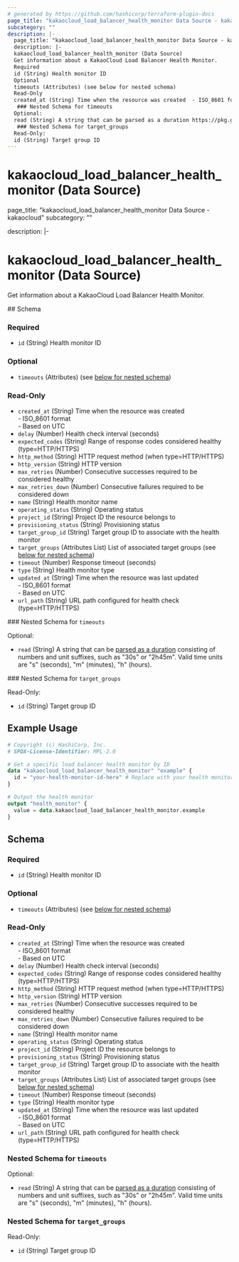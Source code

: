 ```yaml
---
# generated by https://github.com/hashicorp/terraform-plugin-docs
page_title: "kakaocloud_load_balancer_health_monitor Data Source - kakaocloud"
subcategory: ""
description: |-
  page_title: "kakaocloud_load_balancer_health_monitor Data Source - kakaocloud" subcategory: ""
  description: |-
  kakaocloud_load_balancer_health_monitor (Data Source)
  Get information about a KakaoCloud Load Balancer Health Monitor.
  Required
  id (String) Health monitor ID
  Optional
  timeouts (Attributes) (see below for nested schema)
  Read-Only
  created_at (String) Time when the resource was created  - ISO_8601 format   - Based on UTCdelay (Number) Health check interval (seconds)expected_codes (String) Range of response codes considered healthy (type=HTTP/HTTPS)http_method (String) HTTP request method (when type=HTTP/HTTPS)http_version (String) HTTP versionmax_retries (Number) Consecutive successes required to be considered healthymax_retries_down (Number) Consecutive failures required to be considered downname (String) Health monitor nameoperating_status (String) Operating statusproject_id (String) Project ID the resource belongs toprovisioning_status (String) Provisioning statustarget_group_id (String) Target group ID to associate with the health monitortarget_groups (Attributes List) List of associated target groups (see below for nested schema)timeout (Number) Response timeout (seconds)type (String) Health monitor typeupdated_at (String) Time when the resource was last updated  - ISO_8601 format   - Based on UTCurl_path (String) URL path configured for health check (type=HTTP/HTTPS)
   ### Nested Schema for timeouts
  Optional:
  read (String) A string that can be parsed as a duration https://pkg.go.dev/time#ParseDuration consisting of numbers and unit suffixes, such as "30s" or "2h45m". Valid time units are "s" (seconds), "m" (minutes), "h" (hours).
   ### Nested Schema for target_groups
  Read-Only:
  id (String) Target group ID
---
```


# kakaocloud_load_balancer_health_monitor (Data Source)

page_title: "kakaocloud_load_balancer_health_monitor Data Source - kakaocloud" subcategory: ""

description: |-

# kakaocloud_load_balancer_health_monitor (Data Source)

Get information about a KakaoCloud Load Balancer Health Monitor.

<!-- schema generated by tfplugindocs --> ## Schema

### Required

- `id` (String) Health monitor ID

### Optional

- `timeouts` (Attributes) (see [below for nested schema](#nestedatt--timeouts))

### Read-Only

- `created_at` (String) Time when the resource was created <br/> - ISO_8601 format  <br/> - Based on UTC
- `delay` (Number) Health check interval (seconds)
- `expected_codes` (String) Range of response codes considered healthy (type=HTTP/HTTPS)
- `http_method` (String) HTTP request method (when type=HTTP/HTTPS)
- `http_version` (String) HTTP version
- `max_retries` (Number) Consecutive successes required to be considered healthy
- `max_retries_down` (Number) Consecutive failures required to be considered down
- `name` (String) Health monitor name
- `operating_status` (String) Operating status
- `project_id` (String) Project ID the resource belongs to
- `provisioning_status` (String) Provisioning status
- `target_group_id` (String) Target group ID to associate with the health monitor
- `target_groups` (Attributes List) List of associated target groups (see [below for nested schema](#nestedatt--target_groups))
- `timeout` (Number) Response timeout (seconds)
- `type` (String) Health monitor type
- `updated_at` (String) Time when the resource was last updated <br/> - ISO_8601 format  <br/> - Based on UTC
- `url_path` (String) URL path configured for health check (type=HTTP/HTTPS)

<a id="nestedatt--timeouts"></a> ### Nested Schema for `timeouts`

Optional:

- `read` (String) A string that can be [parsed as a duration](https://pkg.go.dev/time#ParseDuration) consisting of numbers and unit suffixes, such as "30s" or "2h45m". Valid time units are "s" (seconds), "m" (minutes), "h" (hours).

<a id="nestedatt--target_groups"></a> ### Nested Schema for `target_groups`

Read-Only:

- `id` (String) Target group ID

## Example Usage

```terraform
# Copyright (c) HashiCorp, Inc.
# SPDX-License-Identifier: MPL-2.0

# Get a specific load balancer health monitor by ID
data "kakaocloud_load_balancer_health_monitor" "example" {
  id = "your-health-monitor-id-here" # Replace with your health monitor ID
}

# Output the health monitor
output "health_monitor" {
  value = data.kakaocloud_load_balancer_health_monitor.example
}
```

<!-- schema generated by tfplugindocs -->
## Schema

### Required

- `id` (String) Health monitor ID

### Optional

- `timeouts` (Attributes) (see [below for nested schema](#nestedatt--timeouts))

### Read-Only

- `created_at` (String) Time when the resource was created <br/> - ISO_8601 format  <br/> - Based on UTC
- `delay` (Number) Health check interval (seconds)
- `expected_codes` (String) Range of response codes considered healthy (type=HTTP/HTTPS)
- `http_method` (String) HTTP request method (when type=HTTP/HTTPS)
- `http_version` (String) HTTP version
- `max_retries` (Number) Consecutive successes required to be considered healthy
- `max_retries_down` (Number) Consecutive failures required to be considered down
- `name` (String) Health monitor name
- `operating_status` (String) Operating status
- `project_id` (String) Project ID the resource belongs to
- `provisioning_status` (String) Provisioning status
- `target_group_id` (String) Target group ID to associate with the health monitor
- `target_groups` (Attributes List) List of associated target groups (see [below for nested schema](#nestedatt--target_groups))
- `timeout` (Number) Response timeout (seconds)
- `type` (String) Health monitor type
- `updated_at` (String) Time when the resource was last updated <br/> - ISO_8601 format  <br/> - Based on UTC
- `url_path` (String) URL path configured for health check (type=HTTP/HTTPS)

<a id="nestedatt--timeouts"></a>
### Nested Schema for `timeouts`

Optional:

- `read` (String) A string that can be [parsed as a duration](https://pkg.go.dev/time#ParseDuration) consisting of numbers and unit suffixes, such as "30s" or "2h45m". Valid time units are "s" (seconds), "m" (minutes), "h" (hours).


<a id="nestedatt--target_groups"></a>
### Nested Schema for `target_groups`

Read-Only:

- `id` (String) Target group ID
